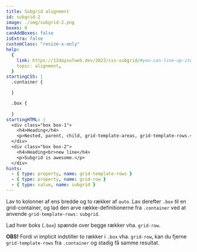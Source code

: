 ```yaml
---
title: Subgrid alignment
id: subgrid-2
image: ./img/subgrid-2.png
boxes: 0
canAddBoxes: false
isExtra: false
customClass: "resize-x-only"
help:
  {
    link: https://12daysofweb.dev/2022/css-subgrid/#you-can-line-up-items-that-are-in-different-subgrids,
    topic: alignment,
  }
startingCSS: |
  .container {

  }

  .box {
    
  }
startingHTML: |
  <div class="box box-1">
    <h4>Heading</h4>
    <p>Nested, parent, child, grid-template-areas, grid-template-rows.</p>
  </div>
  <div class="box box-2">
    <h4>Heading<br>new line</h4>
    <p>Subgrid is awesome.</p>
  </div>
hints:
  - { type: property, name: grid-template-rows }
  - { type: property, name: grid-row }
  - { type: value, name: subgrid }
---
```


Lav to kolonner af ens bredde og to rækker af `auto`. Lav derefter `.box` til en grid-container, og lad den arve række-definitionerne fra `.container` ved at anvende `grid-template-rows:` `subgrid`.

Lad hver boks (`.box`) spænde over begge rækker vha. `grid-row`.

**OBS!** Fordi vi implicit indstiller to rækker i `.box` vha. `grid-row`, kan du fjerne `grid-template-rows` fra `.container` og stadig få samme resultat.
